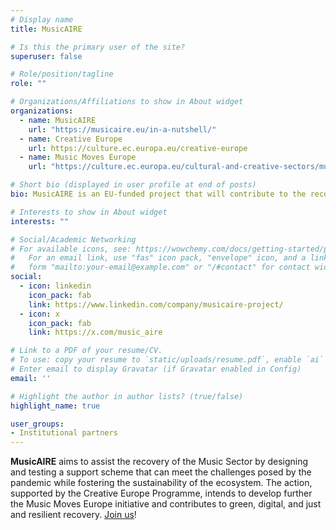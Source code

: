 ```yaml
---
# Display name
title: MusicAIRE

# Is this the primary user of the site?
superuser: false

# Role/position/tagline
role: ""

# Organizations/Affiliations to show in About widget
organizations:
  - name: MusicAIRE
    url: "https://musicaire.eu/in-a-nutshell/"
  - name: Creative Europe
    url: https://culture.ec.europa.eu/creative-europe
  - name: Music Moves Europe
    url: "https://culture.ec.europa.eu/cultural-and-creative-sectors/music/music-moves-europe"

# Short bio (displayed in user profile at end of posts)
bio: MusicAIRE is an EU-funded project that will contribute to the recovery of the music ecosystem.

# Interests to show in About widget
interests: ""

# Social/Academic Networking
# For available icons, see: https://wowchemy.com/docs/getting-started/page-builder/#icons
#   For an email link, use "fas" icon pack, "envelope" icon, and a link in the
#   form "mailto:your-email@example.com" or "/#contact" for contact widget.
social:
  - icon: linkedin
    icon_pack: fab
    link: https://www.linkedin.com/company/musicaire-project/
  - icon: x
    icon_pack: fab
    link: https://x.com/music_aire

# Link to a PDF of your resume/CV.
# To use: copy your resume to `static/uploads/resume.pdf`, enable `ai` icons in 
# Enter email to display Gravatar (if Gravatar enabled in Config)
email: ''

# Highlight the author in author lists? (true/false)
highlight_name: true

user_groups:
- Institutional partners
---
```


**MusicAIRE** aims to assist the recovery of the Music Sector by designing and testing a support scheme that can meet the challenges posed by the pandemic while fostering the sustainability of the ecosystem. The action, supported by the Creative Europe Programme, intends to develop further the Music Moves Europe initiative and contributes to green, digital, and just and resilient recovery. [Join us](https://musicaire.eu/contact/)!
